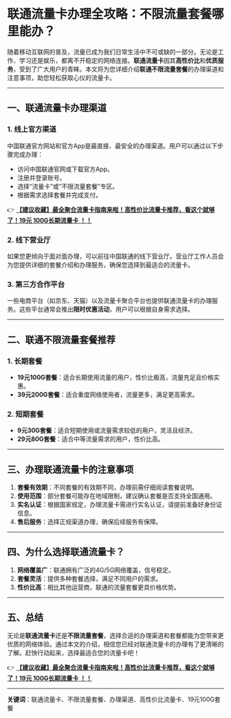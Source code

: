 # 联通流量卡办理全攻略：不限流量套餐哪里能办？

随着移动互联网的普及，流量已成为我们日常生活中不可或缺的一部分。无论是工作、学习还是娱乐，都离不开稳定的网络连接。**联通流量卡**因其**高性价比**和**优质服务**，受到了广大用户的青睐。本文将为您详细介绍**联通不限流量套餐**的办理渠道和注意事项，助您轻松获取心仪的流量卡。

---

## 一、联通流量卡办理渠道

### 1. 线上官方渠道
中国联通官方网站和官方App是最直接、最安全的办理渠道。用户可以通过以下步骤完成办理：
- 访问中国联通官网或下载官方App。
- 注册并登录账号。
- 选择“流量卡”或“不限流量套餐”专区。
- 根据需求选择套餐并完成支付。

👉 **[【建议收藏】最全聚合流量卡指南来啦！高性价比流量卡推荐，看这个就够了！19元 100G长期流量卡 ！！](https://bit.ly/Liuliangka)**

### 2. 线下营业厅
如果您更倾向于面对面办理，可以前往中国联通的线下营业厅。营业厅工作人员会为您提供详细的套餐介绍和办理服务，确保您选择到最适合的流量卡。

### 3. 第三方合作平台
一些电商平台（如京东、天猫）以及流量卡聚合平台也提供联通流量卡的办理服务。这些平台通常会推出**限时优惠活动**，用户可以根据自身需求选择。

---

## 二、联通不限流量套餐推荐

### 1. 长期套餐
- **19元100G套餐**：适合长期使用流量的用户，性价比极高，流量充足且价格实惠。
- **39元200G套餐**：适合重度网络使用者，流量更多，满足更高需求。

### 2. 短期套餐
- **9元30G套餐**：适合短期使用或流量需求较低的用户，灵活且经济。
- **29元80G套餐**：适合中等流量需求的用户，性价比高。

---

## 三、办理联通流量卡的注意事项

1. **套餐有效期**：不同套餐的有效期不同，办理前需仔细阅读套餐说明。
2. **使用范围**：部分套餐可能存在地域限制，建议确认套餐是否支持全国通用。
3. **实名认证**：根据国家规定，办理流量卡需进行实名认证，请提前准备好身份证信息。
4. **售后服务**：选择正规渠道办理，确保后续服务有保障。

---

## 四、为什么选择联通流量卡？

1. **网络覆盖广**：联通拥有广泛的4G/5G网络覆盖，信号稳定。
2. **套餐灵活**：提供多种套餐选择，满足不同用户的需求。
3. **性价比高**：相比其他运营商，联通的流量套餐更具价格优势。

---

## 五、总结

无论是**联通流量卡**还是**不限流量套餐**，选择合适的办理渠道和套餐都能为您带来更优质的网络体验。通过本文的介绍，相信您已经对联通流量卡的办理有了更清晰的了解。赶快行动起来，选择最适合您的流量卡吧！

👉 **[【建议收藏】最全聚合流量卡指南来啦！高性价比流量卡推荐，看这个就够了！19元 100G长期流量卡 ！！](https://bit.ly/Liuliangka)**

--- 

**关键词**：联通流量卡、不限流量套餐、办理渠道、高性价比流量卡、19元100G套餐